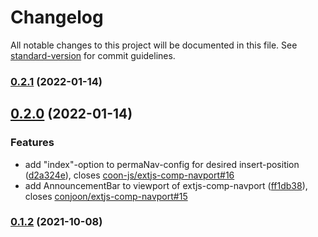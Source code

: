 # Changelog

All notable changes to this project will be documented in this file. See [standard-version](https://github.com/conventional-changelog/standard-version) for commit guidelines.

### [0.2.1](https://github.com/coon-js/extjs-comp-navport/compare/v0.2.0...v0.2.1) (2022-01-14)

## [0.2.0](https://github.com/coon-js/extjs-comp-navport/compare/v0.1.2...v0.2.0) (2022-01-14)


### Features

* add "index"-option to permaNav-config for desired insert-position ([d2a324e](https://github.com/coon-js/extjs-comp-navport/commit/d2a324e8648934d72c19b924fc0e119fd9f65e03)), closes [coon-js/extjs-comp-navport#16](https://github.com/coon-js/extjs-comp-navport/issues/16)
* add AnnouncementBar to viewport of extjs-comp-navport ([ff1db38](https://github.com/coon-js/extjs-comp-navport/commit/ff1db38b416424598c2edb6e44345b2b8ab2d7ed)), closes [conjoon/extjs-comp-navport#15](https://github.com/conjoon/extjs-comp-navport/issues/15)

### [0.1.2](https://github.com/coon-js/extjs-comp-navport/compare/v0.1.1...v0.1.2) (2021-10-08)
